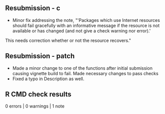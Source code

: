## Resubmission - c

* Minor fix addressing the note, 
"'Packages which use Internet resources should fail gracefully with an informative message if the resource is not available or has changed (and not give a check warning nor error).'

This needs correction whether or not the resource recovers."


## Resubmission - patch

* Made a minor change to one of the functions after initial submission causing vignette build to fail. Made necessary changes to pass checks
* Fixed a typo in Description as well.

## R CMD check results

0 errors | 0 warnings | 1 note

